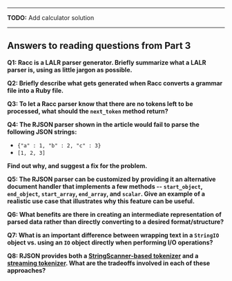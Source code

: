 -----

**TODO:** Add calculator solution

----

## Answers to reading questions from Part 3

**Q1: Racc is a LALR parser generator. Briefly summarize what a LALR
parser is, using as little jargon as possible.**

**Q2: Briefly describe what gets generated when Racc converts a grammar
file into a Ruby file.**

**Q3: To let a Racc parser know that there are no tokens left to 
be processed, what should the `next_token` method return?**

**Q4: The RJSON parser shown in the article would fail to parse 
the following JSON strings:**

* `{"a" : 1, "b" : 2, "c" : 3}`
* `[1, 2, 3]`

**Find out why, and suggest a fix for the problem.**

**Q5: The RJSON parser can be customized by providing it an alternative
document handler that implements a few methods -- `start_object`,
`end_object`, `start_array`, `end_array`, and `scalar`. Give an example of a
realistic use case that illustrates why this feature can be useful.**

**Q6: What benefits are there in creating an intermediate representation
of parsed data rather than directly converting to a desired format/structure?**

**Q7: What is an important difference between wrapping text in a `StringIO` object 
vs. using an `IO` object directly when performing I/O operations?**

**Q8: RJSON provides both a [StringScanner-based
tokenizer](https://github.com/tenderlove/rjson/blob/master/lib/rjson/tokenizer.rb)
and a [streaming
tokenizer](https://github.com/tenderlove/rjson/blob/master/lib/rjson/stream_tokenizer.rb).
What are the tradeoffs involved in each of these approaches?**

